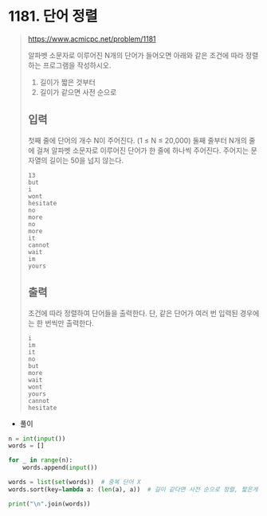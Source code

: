 # 1181. 단어 정렬

> https://www.acmicpc.net/problem/1181
>
> 알파벳 소문자로 이루어진 N개의 단어가 들어오면 아래와 같은 조건에 따라 정렬하는 프로그램을 작성하시오.
>
> 1. 길이가 짧은 것부터
> 2. 길이가 같으면 사전 순으로
>
> ## 입력
>
> 첫째 줄에 단어의 개수 N이 주어진다. (1 ≤ N ≤ 20,000) 둘째 줄부터 N개의 줄에 걸쳐 알파벳 소문자로 이루어진 단어가 한 줄에 하나씩 주어진다. 주어지는 문자열의 길이는 50을 넘지 않는다.
>
> ```
> 13
> but
> i
> wont
> hesitate
> no
> more
> no
> more
> it
> cannot
> wait
> im
> yours
> ```
>
> ## 출력
>
> 조건에 따라 정렬하여 단어들을 출력한다. 단, 같은 단어가 여러 번 입력된 경우에는 한 번씩만 출력한다.
>
> ```-
> i
> im
> it
> no
> but
> more
> wait
> wont
> yours
> cannot
> hesitate
> ```

- 풀이

```python
n = int(input())
words = []

for _ in range(n):
    words.append(input())

words = list(set(words))  # 중복 단어 X
words.sort(key=lambda a: (len(a), a))  # 길이 같다면 사전 순으로 정렬, 짧은게 우선

print("\n".join(words))
```

